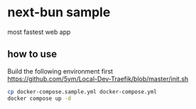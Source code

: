 # next-bun sample

most fastest web app

## how to use

Build the following environment first  
<https://github.com/5ym/Local-Dev-Traefik/blob/master/init.sh>

```sh
cp docker-compose.sample.yml docker-compose.yml
docker compose up -d
```
